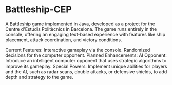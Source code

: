 # Battleship-CEP
A Battleship game implemented in Java, developed as a project for the Centre d'Estudis Politècnics in Barcelona. The game runs entirely in the console, offering an engaging text-based experience with features like ship placement, attack coordination, and victory conditions.

Current Features:
Interactive gameplay via the console.
Randomized decisions for the computer opponent.
Planned Enhancements:
AI Opponent: Introduce an intelligent computer opponent that uses strategic algorithms to improve its gameplay.
Special Powers: Implement unique abilities for players and the AI, such as radar scans, double attacks, or defensive shields, to add depth and strategy to the game.
